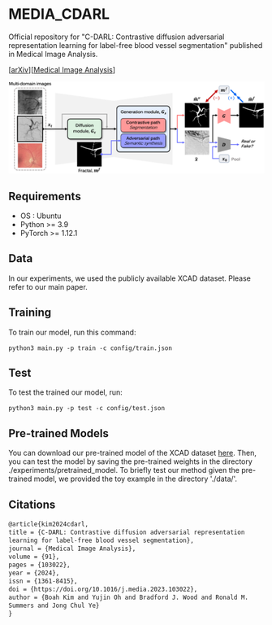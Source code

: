 # MEDIA_CDARL
Official repository for "C-DARL: Contrastive diffusion adversarial representation learning for label-free blood vessel segmentation" published in Medical Image Analysis.

[[arXiv](https://arxiv.org/abs/2308.00193)][[Medical Image Analysis](https://www.sciencedirect.com/science/article/pii/S1361841523002827?dgcid=coauthor)]

![Image of The Proposed method](fig/method.png)

## Requirements
  * OS : Ubuntu
  * Python >= 3.9
  * PyTorch >= 1.12.1

## Data
In our experiments, we used the publicly available XCAD dataset. Please refer to our main paper.

## Training

To train our model, run this command:

```train
python3 main.py -p train -c config/train.json
```

## Test

To test the trained our model, run:

```eval
python3 main.py -p test -c config/test.json
```

## Pre-trained Models

You can download our pre-trained model of the XCAD dataset [here](https://drive.google.com/file/d/180xRhnpAsT6ZrM-FrMTZ6AVkqnfBBqYm/view?usp=sharing).
Then, you can test the model by saving the pre-trained weights in the directory ./experiments/pretrained_model.
To briefly test our method given the pre-trained model, we provided the toy example in the directory './data/'.

## Citations

```
@article{kim2024cdarl,
title = {C-DARL: Contrastive diffusion adversarial representation learning for label-free blood vessel segmentation},
journal = {Medical Image Analysis},
volume = {91},
pages = {103022},
year = {2024},
issn = {1361-8415},
doi = {https://doi.org/10.1016/j.media.2023.103022},
author = {Boah Kim and Yujin Oh and Bradford J. Wood and Ronald M. Summers and Jong Chul Ye}
}
```

